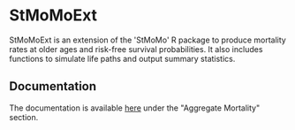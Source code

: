 # StMoMoExt
StMoMoExt is an extension of the 'StMoMo' R package to produce mortality rates at older ages and risk-free survival probabilities. It also includes 
functions to simulate life paths and output summary statistics.

## Documentation

The documentation is available [here](https://print-hi.github.io/toolkit-live/) under the "Aggregate Mortality" section.
